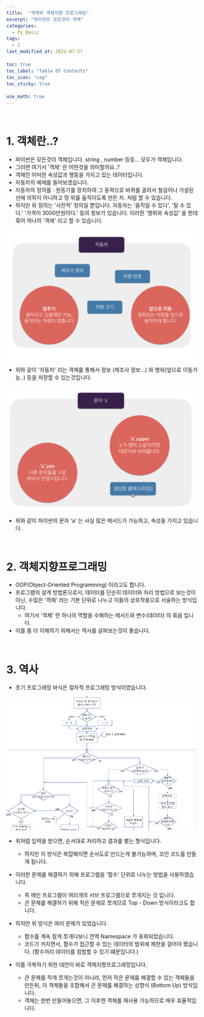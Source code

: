 ```yaml
---
title:  "객체와 객체지향 프로그래밍"
excerpt: "파이썬은 모든것이 객체"
categories:
  - Py_Basic
tags:
  - 1
last_modified_at: 2021-07-27

toc: true
toc_label: "Table Of Contents"
toc_icon: "cog"
toc_sticky: true

use_math: true
---
```


<br>

# 1. 객체란..?

- 파이썬은 모든것이 객체입니다. string , number 등등... 모두가 객체입니다.
- 그러면 여기서 '객체' 란 어떤것을 의미할까요..?
- 객체란 어떠한 속성값과 행동을 가지고 있는 데이터입니다. 
- 자동차의 예제를 들어보겠습니다.
- 자동차의 정의를 : 원동기를 장치하여 그 동력으로 바퀴를 굴려서 철길이나 가설된 선에 의하지 아니하고 땅 위를 움직이도록 만든 차. 처럼 할 수 있습니다.
- 하지만 위 정의는 '사전적' 정의일 뿐입니다. 자동차는 '움직일 수 있다', '탈 수 있다.' '가격이 3000만원이다.' 등의 정보가 있습니다. 이러한 '행위와 속성값' 을 한데 묶어 하나의 '객체' 라고 할 수 있습니다.

![png](/assets/images/Python/17_1.png)

- 위와 같이 '자동차' 라는 객체를 통해서 정보 (제조사 정보...) 와 행위(앞으로 이동가능..) 등을 저장할 수 있는것입니다. 

![png](/assets/images/Python/17_2.png)

- 위와 같이 파이썬의 문자 'a' 는 사실 많은 메서드가 가능하고, 속성을 가지고 있습니다. 

<br>

# 2. 객체지향프로그래밍

- OOP(Object-Oriented Programming) 이라고도 합니다.
- 프로그램의 설계 방법론으로서, 데이터를 단순히 데이터와 처리 방법으로 보는것이 아닌, 수많은 '객체' 라는 기본 단위로 나누고 이들의 상호작용으로 서술하는 방식입니다. 
  - 여기서 '객체' 란 하나의 역할을 수해하는 메서드와 변수(데이터) 의 묶음 입니다.
- 이를 좀 더 이해하기 위해서는 역사를 살펴보는것이 좋습니다.

<br>

# 3. 역사

- 초기 프로그래밍 바식은 절차적 프로그래밍 방식이였습니다. 

![png](/assets/images/Python/17_3.png)

- 위처럼 입력을 받으면, 순서대로 처리하고 결과를 뱉는 형식입니다.
  - 하지만 이 방식은 복잡해지면 순서도로 만드는게 불가능하며, 꼬인 코드를 만들게 됩니다. 
- 이러한 문제를 해결하기 위해 프로그램을 '함수' 단위로 나누는 방법을 사용하였습니다. 
  - 즉 메인 프로그램이 여러개의 서브 프로그램으로 쪼개지는 것 입니다. 
  - 큰 문제를 해결하기 위해 작은 문제로 쪼개므로 Top - Down 방식이라고도 합니다. 
- 하지만 위 방식은 여러 문제가 있었습니다.
  - 함수를 계속 잘게 쪼개다보니 전역 Namespace 가 포화되었습니다.
  - 코드가 커지면서, 함수가 접근할 수 있는 데이터의 범위에 제한을 걸어야 했습니다. (함수끼리 데이터를 침범할 수 있기 떄문입니다.)

- 이를 극복하기 위한 대안이 바로 객체지향프로그래밍입니다. 
  - 큰 문제를 작게 쪼개는것이 아니라, 먼저 작은 문제를 해결할 수 있는 객체들을 만든뒤, 이 객체들을 조합해서 큰 문제를 해결하는 상향식 (Bottom Up) 방식입니다.
  - 객체는 한번 만들어놓으면, 그 이후엔 객체를 재사용 가능하므로 매우 효율적입니다.

